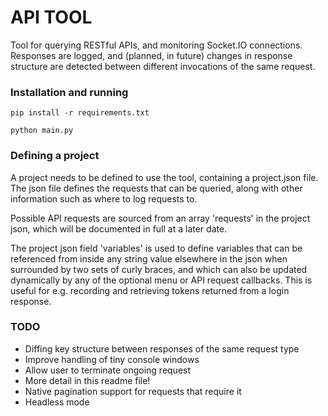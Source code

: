 # API TOOL

Tool for querying RESTful APIs, and monitoring Socket.IO connections. Responses are logged, and (planned, in future) changes in response structure are detected between different invocations of the same request.

### Installation and running

`pip install -r requirements.txt`

`python main.py`

### Defining a project
A project needs to be defined to use the tool, containing a project.json file. The json file defines the requests that can be queried, along with other information such as where to log requests to.

Possible API requests are sourced from an array 'requests' in the project json, which will be documented in full at a later date.

The project json field 'variables' is used to define variables that can be referenced from inside any string value elsewhere in the json when surrounded by two sets of curly braces, and which can also be updated dynamically by any of the optional menu or API request callbacks. This is useful for e.g. recording and retrieving tokens returned from a login response.

### TODO
- Diffing key structure between responses of the same request type
- Improve handling of tiny console windows
- Allow user to terminate ongoing request
- More detail in this readme file!
- Native pagination support for requests that require it
- Headless mode